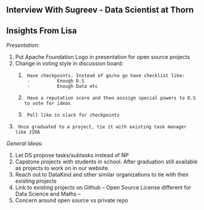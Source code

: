 ## Interview With Sugreev - Data Scientist at Thorn


## Insights From Lisa

*Presentation:*
1. Put Apache Foundation Logo in presentation for open source projects
2. Change in voting style in discussion board:
    1.  	Have checkpoints. Instead of go/no go have checklist like:
            -          Enough D.S
            -          Enough Data etc
    2.  	Have a reputation score and then asssign special powers to D.S to vote for ideas
    3.   	Poll like in slack for checkpoints
3.  	Once graduated to a project, tie it with existing task manager like JIRA

*General Ideas:*
1.  Let DS propose tasks/subtasks instead of NP
2. Capstone projects with students in school. After graduation still available as projects to work on in our website.
3. Reach out to DataKind and other similar organizations to tie with their existing projects
4. Link to existing projects on Github – Open Source License different for Data Science and Maths –
5. Concern around open source vs private repo


